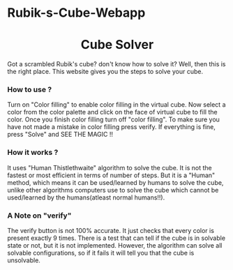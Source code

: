 # Rubik-s-Cube-Webapp
<h1 style="text-align: center">Cube Solver</h1>
                <p>Got a scrambled Rubik's cube? don't know how to solve it? Well, then this is the right place. This 
                    website gives you the steps to solve your cube.
                </p>
                <h3>How to use ?</h3>
                <p>Turn on "Color filling" to enable color filling in the virtual cube. Now select a color from the
                    color palette and click on the face of virtual cube to fill the color. Once you finish color filling turn off 
                    "color filling". To make sure you have not made a mistake in color filling press verify. If everything is fine,
                    press "Solve" and SEE THE MAGIC !!
                </p>
                <h3>How it works ?</h3>
                <p>It uses "Human Thistlethwaite" algorithm to solve the cube. It is not the fastest or most efficient in terms of
                    number of steps. But it is a "Human" method, which means it can be used/learned by humans to solve the cube, unlike
                    other algorithms computers use to solve the cube which cannot be used/learned by the humans(atleast normal humans!!).
                </p>
                <h3>A Note on "verify"</h3>
                <p>The verify button is not 100% accurate. It just checks that every color is present exactly 9 times.
                    There is a test that can tell if the cube is in solvable state or not, but it is not implemented. However, the 
                    algorithm can solve all solvable configurations, so if it fails it will tell you that the cube is unsolvable.
                </p>
